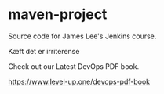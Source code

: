 # maven-project
Source code for James Lee's Jenkins course.

Kæft det er irriterense

Check out our Latest DevOps PDF book.

https://www.level-up.one/devops-pdf-book
